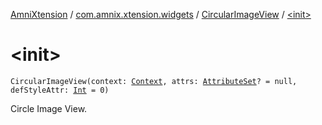 [AmniXtension](../../index.md) / [com.amnix.xtension.widgets](../index.md) / [CircularImageView](index.md) / [&lt;init&gt;](./-init-.md)

# &lt;init&gt;

`CircularImageView(context: `[`Context`](https://developer.android.com/reference/android/content/Context.html)`, attrs: `[`AttributeSet`](https://developer.android.com/reference/android/util/AttributeSet.html)`? = null, defStyleAttr: `[`Int`](https://kotlinlang.org/api/latest/jvm/stdlib/kotlin/-int/index.html)` = 0)`

Circle Image View.

